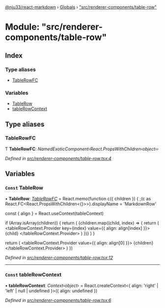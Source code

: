 [@nju33/react-markdown](../README.md) › [Globals](../globals.md) › ["src/renderer-components/table-row"](_src_renderer_components_table_row_.md)

# Module: "src/renderer-components/table-row"

## Index

### Type aliases

* [TableRowFC](_src_renderer_components_table_row_.md#tablerowfc)

### Variables

* [TableRow](_src_renderer_components_table_row_.md#const-tablerow)
* [tableRowContext](_src_renderer_components_table_row_.md#const-tablerowcontext)

## Type aliases

###  TableRowFC

Ƭ **TableRowFC**: *NamedExoticComponent‹React.PropsWithChildren‹object››*

*Defined in [src/renderer-components/table-row.tsx:4](https://github.com/nju33/react-markdown/blob/6bc1522/src/renderer-components/table-row.tsx#L4)*

## Variables

### `Const` TableRow

• **TableRow**: *[TableRowFC](_src_renderer_components_table_row_.md#tablerowfc)* = React.memo(function c({ children }) {
  ;(c as React.FC<React.PropsWithChildren<{}>>).displayName = 'MarkdownRow'

  const { align } = React.useContext(tableContext)

  if (Array.isArray(children)) {
    return (
      <tr className="md__table-row">
        {children.map((child, index) => {
          return (
            <tableRowContext.Provider
              key={index}
              value={{ align: align[index] }}>
              {child}
            </tableRowContext.Provider>
          )
        })}
      </tr>
    )
  }

  return (
    <tr className="md__table-row">
      <tableRowContext.Provider value={{ align: align[0] }}>
        {children}
      </tableRowContext.Provider>
    </tr>
  )
})

*Defined in [src/renderer-components/table-row.tsx:12](https://github.com/nju33/react-markdown/blob/6bc1522/src/renderer-components/table-row.tsx#L12)*

___

### `Const` tableRowContext

• **tableRowContext**: *Context‹object›* = React.createContext<{
  align: 'right' | 'left' | null | undefined
}>({
  align: undefined
})

*Defined in [src/renderer-components/table-row.tsx:6](https://github.com/nju33/react-markdown/blob/6bc1522/src/renderer-components/table-row.tsx#L6)*

